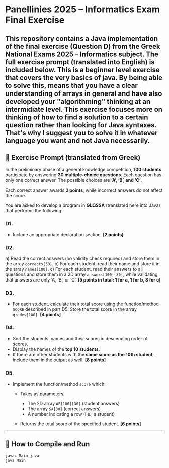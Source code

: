 # Panellinies 2025 – Informatics Exam Final Exercise

This repository contains a Java implementation of the final exercise (Question D) from the Greek National Exams 2025 – Informatics subject. 
The full exercise prompt (translated into English) is included below.
This is a beginner level exercise that covers the very basics of java.
By being able to solve this, means that you have a clear understanding of arrays in general
and have also developed your "algorithming" thinking at an intermidiate level.
This exercise focuses more on thinking of how to find a solution to a certain question rather than looking for Java syntaxes.
That's why I suggest you to solve it in whatever language you want and not Java necessarily.
---

## 📄 Exercise Prompt (translated from Greek)

In the preliminary phase of a general knowledge competition, **100 students** participate by answering **30 multiple-choice questions**. Each question has only one correct answer. The possible choices are **‘A’, ‘B’, and ‘C’**.

Each correct answer awards **2 points**, while incorrect answers do not affect the score.

You are asked to develop a program in **GLΩSSA** (translated here into Java) that performs the following:

### D1.

* Include an appropriate declaration section.
  **\[2 points]**

### D2.

a) Read the correct answers (no validity check required) and store them in the array `corrects[30]`.
b) For each student, read their name and store it in the array `names[100]`.
c) For each student, read their answers to all questions and store them in a 2D array `answers[100][30]`, while validating that answers are only ‘A’, ‘B’, or ‘C’.
**\[5 points in total: 1 for a, 1 for b, 3 for c]**

### D3.

* For each student, calculate their total score using the function/method `SCORE` described in part D5. Store the total score in the array `grades[100]`.
  **\[4 points]**

### D4.

* Sort the students’ names and their scores in descending order of scores.
* Display the names of the **top 10 students**.
* If there are other students with the **same score as the 10th student**, include them in the output as well.
  **\[8 points]**

### D5.

* Implement the function/method `score` which:

  * Takes as parameters:

    * The 2D array `AP[100][30]` (student answers)
    * The array `SA[30]` (correct answers)
    * A number indicating a row (i.e., a student)
  * Returns the total score of the specified student.
    **\[6 points]**

---

## 🚀 How to Compile and Run

```bash
javac Main.java
java Main
```
